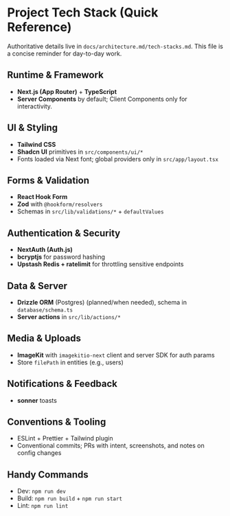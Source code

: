 # Project Tech Stack (Quick Reference)

Authoritative details live in `docs/architecture.md/tech-stacks.md`. This file is a concise reminder for day-to-day work.

## Runtime & Framework
- **Next.js (App Router)** + **TypeScript**
- **Server Components** by default; Client Components only for interactivity.

## UI & Styling
- **Tailwind CSS**
- **Shadcn UI** primitives in `src/components/ui/*`
- Fonts loaded via Next font; global providers only in `src/app/layout.tsx`

## Forms & Validation
- **React Hook Form**
- **Zod** with `@hookform/resolvers`
- Schemas in `src/lib/validations/*` + `defaultValues`

## Authentication & Security
- **NextAuth (Auth.js)**
- **bcryptjs** for password hashing
- **Upstash Redis + ratelimit** for throttling sensitive endpoints

## Data & Server
- **Drizzle ORM** (Postgres) (planned/when needed), schema in `database/schema.ts`
- **Server actions** in `src/lib/actions/*`

## Media & Uploads
- **ImageKit** with `imagekitio-next` client and server SDK for auth params
- Store `filePath` in entities (e.g., users)

## Notifications & Feedback
- **sonner** toasts

## Conventions & Tooling
- ESLint + Prettier + Tailwind plugin
- Conventional commits; PRs with intent, screenshots, and notes on config changes

## Handy Commands
- Dev: `npm run dev`
- Build: `npm run build` + `npm run start`
- Lint: `npm run lint`
